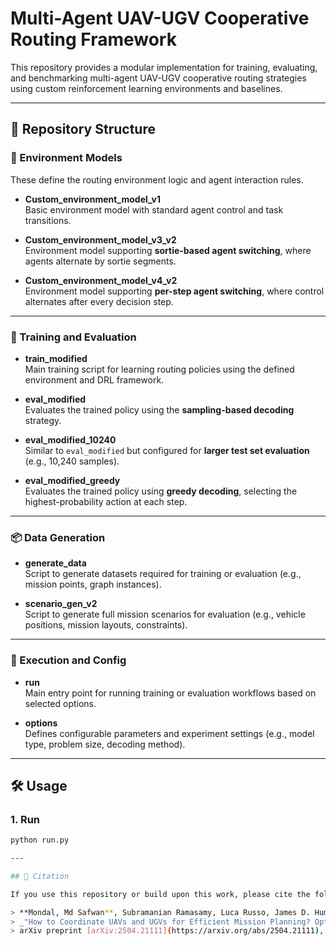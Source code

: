 # Multi-Agent UAV-UGV Cooperative Routing Framework

This repository provides a modular implementation for training, evaluating, and benchmarking multi-agent UAV-UGV cooperative routing strategies using custom reinforcement learning environments and baselines.

---

## 📁 Repository Structure

### 🔧 Environment Models
These define the routing environment logic and agent interaction rules.

- **Custom_environment_model_v1**  
  Basic environment model with standard agent control and task transitions.

- **Custom_environment_model_v3_v2**  
  Environment model supporting **sortie-based agent switching**, where agents alternate by sortie segments.

- **Custom_environment_model_v4_v2**  
  Environment model supporting **per-step agent switching**, where control alternates after every decision step.

---

### 🚀 Training and Evaluation

- **train_modified**  
  Main training script for learning routing policies using the defined environment and DRL framework.

- **eval_modified**  
  Evaluates the trained policy using the **sampling-based decoding** strategy.

- **eval_modified_10240**  
  Similar to `eval_modified` but configured for **larger test set evaluation** (e.g., 10,240 samples).

- **eval_modified_greedy**  
  Evaluates the trained policy using **greedy decoding**, selecting the highest-probability action at each step.

---

### 📦 Data Generation

- **generate_data**  
  Script to generate datasets required for training or evaluation (e.g., mission points, graph instances).

- **scenario_gen_v2**  
  Script to generate full mission scenarios for evaluation (e.g., vehicle positions, mission layouts, constraints).

---

### 🧪 Execution and Config

- **run**  
  Main entry point for running training or evaluation workflows based on selected options.

- **options**  
  Defines configurable parameters and experiment settings (e.g., model type, problem size, decoding method).

---



## 🛠️ Usage

### 1. Run
```bash
python run.py

---

## 📄 Citation

If you use this repository or build upon this work, please cite the following paper:

> **Mondal, Md Safwan**, Subramanian Ramasamy, Luca Russo, James D. Humann, James M. Dotterweich, and Pranav Bhounsule.  
> _"How to Coordinate UAVs and UGVs for Efficient Mission Planning? Optimizing Energy-Constrained Cooperative Routing with a DRL Framework."_  
> arXiv preprint [arXiv:2504.21111](https://arxiv.org/abs/2504.21111), 2025.


